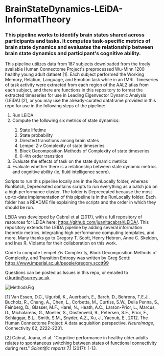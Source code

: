 # BrainStateDynamics-LEiDA-InformatTheory

### This pipeline works to identify brain states shared across participants and tasks. It computes task-specific metrics of brain state dynamics and evaluates the relationship between brain state dynamics and participant's cognitive ability. ###

This pipeline utilizes data from 187 subjects downloaded from the freely available Human Connectome Project's preprocessed Wu-Minn 1200 healthy young adult dataset [1]. Each subject performed the Working Memory, Relation, Language, and Emotion task while in an fMRI. Timeseries of task activity were extracted from each region of the AAL2 atlas from each subject, and there are functions in this repository to format the extracted timeseries for use in Leading Eigenvector Dynamic Analysis (LEiDA) [2], or you may use the already-curated dataframe provided in this repo for use in the following steps of the pipeline: 

<ol>
<li> Run LEiDA </li> 
<li> Compute the following six metrics of state dynamics: </li> 
  <ol>
  <li> State lifetime </li>
  <li> State probability </li>
  <li> Directed transitions among brain states </li>
  <li> Lempel Ziv Complexity of state timeseries </li>
  <li> Block Decomposition Methods of Complexity of state timeseries </li>
  <li> 0-4th order transition </li>
  </ol>
<li> Evaluate the effects of task on the state dynamic metrics </li> 
<li> Evaluate whether there is a relationship between state dynamic metrics and cognitive ability (ie, fluid intelligence score). </li> 
</ol>

Scripts to run this pipeline locally are in the RunLocally folder, whereas RunBatch_Depreceated contains scripts to run everything as a batch job on a high performance cluster. The folder is Depreceated because the most up-to-date implementation of this pipeline is in the RunLocally folder. Each folder has a README file explaining the scripts and the order in which they should be run. 

LEiDA was developed by Cabral et al (2017), with a full repository of resources for LEiDA here: https://github.com/juanitacabral/LEiDA/. This repository extends the LEIDA pipeline by adding several information theoretic metrics, integrating high performance computing templates, and more. Many thanks go to Gregory T. Scott, Henry Hebron, Anne C. Skeldon, and Ines R. Violante for their collaboration on this work. 

Code to compute Lempel Ziv Complexity, Block Decomposition Methods of Complexity, and Transition Entropy was written by Greg Scott: https://www.imperial.ac.uk/people/gregory.scott99 

Questions can be posted as Issues in this repo, or emailed to d.kurtin@surrey.ac.uk.

![MethodsFig](https://user-images.githubusercontent.com/45391054/189905410-a0fc1745-2b74-47ec-aa72-f733cde28df4.png)

[1] Van Essen, D.C., Ugurbil, K., Auerbach, E., Barch, D., Behrens, T.E.J., Bucholz, R., Chang, A., Chen, L., Corbetta, M., Curtiss, S.W., Della Penna, S., Feinberg, D., Glasser, M.F., Harel, N., Heath, A.C., Larson-Prior, L., Marcus, D., Michalareas, G., Moeller, S., Oostenveld, R., Petersen, S.E., Prior, F., Schlaggar, B.L., Smith, S.M., Snyder, A.Z., Xu, J., Yacoub, E., 2012. The Human Connectome Project: A data acquisition perspective. _NeuroImage_, Connectivity 62, 2222–2231. 

[2] Cabral, Joana, et al. "Cognitive performance in healthy older adults relates to spontaneous switching between states of functional connectivity during rest." _Scientific reports_ 7.1 (2017): 1-13.


